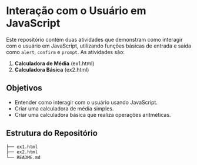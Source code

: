 # Interação com o Usuário em JavaScript

Este repositório contém duas atividades que demonstram como interagir com o usuário em JavaScript, utilizando funções básicas de entrada e saída como `alert`, `confirm` e `prompt`. As atividades são:

1. **Calculadora de Média** (ex1.html)
2. **Calculadora Básica** (ex2.html)

## Objetivos

- Entender como interagir com o usuário usando JavaScript.
- Criar uma calculadora de média simples.
- Criar uma calculadora básica que realiza operações aritméticas.

## Estrutura do Repositório

```bash
├── ex1.html 
├── ex2.html 
└── README.md
```